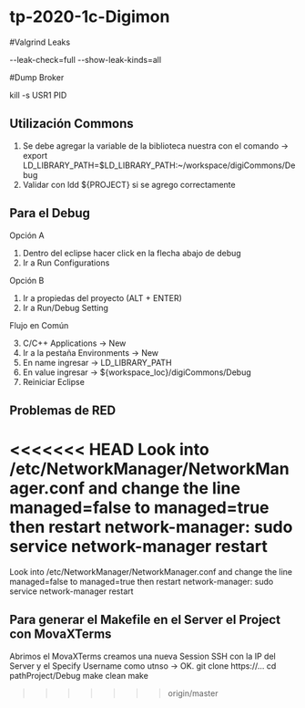 # tp-2020-1c-Digimon

#Valgrind Leaks

--leak-check=full --show-leak-kinds=all

#Dump Broker

kill -s USR1 PID

## Utilización Commons

1) Se debe agregar la variable de la biblioteca nuestra con el comando -> export LD_LIBRARY_PATH=$LD_LIBRARY_PATH:~/workspace/digiCommons/Debug
2) Validar con ldd ${PROJECT} si se agrego correctamente

## Para el Debug

Opción A
1) Dentro del eclipse hacer click en la flecha abajo de debug 
2) Ir a Run Configurations

Opción B
1) Ir a propiedas del proyecto (ALT + ENTER)
2) Ir a Run/Debug Setting


Flujo en Común

3) C/C++ Applications -> New
4) Ir a la pestaña Environments -> New
5) En name ingresar -> LD_LIBRARY_PATH
6) En value ingresar -> ${workspace_loc}/digiCommons/Debug
7) Reiniciar Eclipse

## Problemas de RED

<<<<<<< HEAD
Look into /etc/NetworkManager/NetworkManager.conf and change the line managed=false to managed=true then restart network-manager: sudo service network-manager restart
=======
Look into /etc/NetworkManager/NetworkManager.conf and change the line managed=false to managed=true then restart network-manager: sudo service network-manager restart

## Para generar el Makefile en el Server el Project con MovaXTerms

Abrimos el MovaXTerms creamos una nueva Session SSH con la IP del Server y el Specify Username como utnso -> OK.
git clone https://...
cd pathProject/Debug
make clean
make
>>>>>>> origin/master
